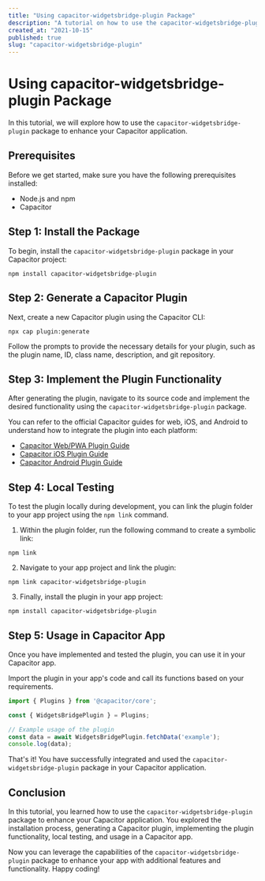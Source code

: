 ```yaml
---
title: "Using capacitor-widgetsbridge-plugin Package"
description: "A tutorial on how to use the capacitor-widgetsbridge-plugin package to enhance your Capacitor application."
created_at: "2021-10-15"
published: true
slug: "capacitor-widgetsbridge-plugin"
---
```


# Using capacitor-widgetsbridge-plugin Package

In this tutorial, we will explore how to use the `capacitor-widgetsbridge-plugin` package to enhance your Capacitor application.

## Prerequisites

Before we get started, make sure you have the following prerequisites installed:

- Node.js and npm
- Capacitor

## Step 1: Install the Package

To begin, install the `capacitor-widgetsbridge-plugin` package in your Capacitor project:

```shell
npm install capacitor-widgetsbridge-plugin
```

## Step 2: Generate a Capacitor Plugin

Next, create a new Capacitor plugin using the Capacitor CLI:

```shell
npx cap plugin:generate
```

Follow the prompts to provide the necessary details for your plugin, such as the plugin name, ID, class name, description, and git repository.

## Step 3: Implement the Plugin Functionality

After generating the plugin, navigate to its source code and implement the desired functionality using the `capacitor-widgetsbridge-plugin` package.

You can refer to the official Capacitor guides for web, iOS, and Android to understand how to integrate the plugin into each platform:

- [Capacitor Web/PWA Plugin Guide](https://capacitorjs.com/docs/plugins/web)
- [Capacitor iOS Plugin Guide](https://capacitorjs.com/docs/plugins/ios)
- [Capacitor Android Plugin Guide](https://capacitorjs.com/docs/plugins/android)

## Step 4: Local Testing

To test the plugin locally during development, you can link the plugin folder to your app project using the `npm link` command.

1. Within the plugin folder, run the following command to create a symbolic link:

```shell
npm link
```

2. Navigate to your app project and link the plugin:

```shell
npm link capacitor-widgetsbridge-plugin
```

3. Finally, install the plugin in your app project:

```shell
npm install capacitor-widgetsbridge-plugin
```

## Step 5: Usage in Capacitor App

Once you have implemented and tested the plugin, you can use it in your Capacitor app.

Import the plugin in your app's code and call its functions based on your requirements.

```javascript
import { Plugins } from '@capacitor/core';

const { WidgetsBridgePlugin } = Plugins;

// Example usage of the plugin
const data = await WidgetsBridgePlugin.fetchData('example');
console.log(data);
```

That's it! You have successfully integrated and used the `capacitor-widgetsbridge-plugin` package in your Capacitor application.

## Conclusion

In this tutorial, you learned how to use the `capacitor-widgetsbridge-plugin` package to enhance your Capacitor application. You explored the installation process, generating a Capacitor plugin, implementing the plugin functionality, local testing, and usage in a Capacitor app.

Now you can leverage the capabilities of the `capacitor-widgetsbridge-plugin` package to enhance your app with additional features and functionality. Happy coding!